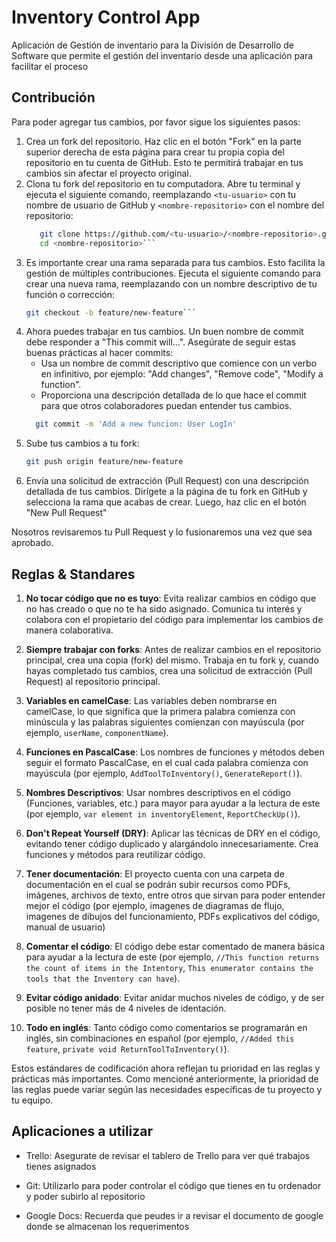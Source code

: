 # Inventory Control App
Aplicación de Gestión de inventario para la División de Desarrollo de Software que permite el gestión del inventario desde una aplicación para facilitar el proceso

## Contribución

Para poder agregar tus cambios, por favor sigue los siguientes pasos:

1. Crea un fork del repositorio. Haz clic en el botón "Fork" en la parte superior derecha de esta página para crear tu propia copia del repositorio en tu cuenta de GitHub. Esto te permitirá trabajar en tus cambios sin afectar el proyecto original.
2. Clona tu fork del repositorio en tu computadora. Abre tu terminal y ejecuta el siguiente comando, reemplazando `<tu-usuario>` con tu nombre de usuario de GitHub y `<nombre-repositorio>` con el nombre del repositorio:
   ```bash
      git clone https://github.com/<tu-usuario>/<nombre-repositorio>.git
      cd <nombre-repositorio>```
4. Es importante crear una rama separada para tus cambios. Esto facilita la gestión de múltiples contribuciones. Ejecuta el siguiente comando para crear una nueva rama, reemplazando <nombre-rama> con un nombre descriptivo de tu función o corrección:
   ```bash
   git checkout -b feature/new-feature```
5. Ahora puedes trabajar en tus cambios. Un buen nombre de commit debe responder a "This commit will...". Asegúrate de seguir estas buenas prácticas al hacer commits:
    - Usa un nombre de commit descriptivo que comience con un verbo en infinitivo, por ejemplo: "Add changes", "Remove code", "Modify a function".
    - Proporciona una descripción detallada de lo que hace el commit para que otros colaboradores puedan entender tus cambios.
    ```bash
      git commit -m 'Add a new funcion: User LogIn'
    ```
6. Sube tus cambios a tu fork:
   ```bash
   git push origin feature/new-feature
   ```
8. Envía una solicitud de extracción (Pull Request) con una descripción detallada de tus cambios. Dirígete a la página de tu fork en GitHub y selecciona la rama que acabas de crear. Luego, haz clic en el botón "New Pull Request"

Nosotros revisaremos tu Pull Request y lo fusionaremos una vez que sea aprobado.


## Reglas & Standares

1. **No tocar código que no es tuyo**: Evita realizar cambios en código que no has creado o que no te ha sido asignado. Comunica tu interés y colabora con el propietario del código para implementar los cambios de manera colaborativa.

2. **Siempre trabajar con forks**: Antes de realizar cambios en el repositorio principal, crea una copia (fork) del mismo. Trabaja en tu fork y, cuando hayas completado tus cambios, crea una solicitud de extracción (Pull Request) al repositorio principal.

3. **Variables en camelCase**: Las variables deben nombrarse en camelCase, lo que significa que la primera palabra comienza con minúscula y las palabras siguientes comienzan con mayúscula (por ejemplo, `userName`, `componentName`).

4. **Funciones en PascalCase**: Los nombres de funciones y métodos deben seguir el formato PascalCase, en el cual cada palabra comienza con mayúscula (por ejemplo, `AddToolToInventory()`, `GenerateReport()`).

5. **Nombres Descriptivos**: Usar nombres descriptivos en el código (Funciones, variables, etc.) para mayor para ayudar a la lectura de este (por ejemplo, `var element in inventoryElement`, `ReportCheckUp()`).

6. **Don't Repeat Yourself (DRY)**: Aplicar las técnicas de DRY en el código, evitando tener código duplicado y alargándolo innecesariamente. Crea funciones y métodos para reutilizar código.

7. **Tener documentación**: El proyecto cuenta con una carpeta de documentación en el cual se podrán subir recursos como PDFs, imágenes, archivos de texto, entre otros que sirvan para poder entender mejor el código (por ejemplo, imagenes de diagramas de flujo, imagenes de dibujos del funcionamiento, PDFs explicativos del código, manual de usuario)

8. **Comentar el código**: El código debe estar comentado de manera básica para ayudar a la lectura de este (por ejemplo, `//This function returns the count of items in the Intentory`, `This enumerator contains the tools that the Inventory can have`).

9. **Evitar código anidado**: Evitar anidar muchos niveles de código, y de ser posible no tener más de 4 niveles de identación.

10. **Todo en inglés**: Tanto código como comentarios se programarán en inglés, sin combinaciones en español (por ejemplo, `//Added this feature`, `private void ReturnToolToInventory()`).

Estos estándares de codificación ahora reflejan tu prioridad en las reglas y prácticas más importantes. Como mencioné anteriormente, la prioridad de las reglas puede variar según las necesidades específicas de tu proyecto y tu equipo.

## Aplicaciones a utilizar

- Trello: Asegurate de revisar el tablero de Trello para ver qué trabajos tienes asignados

- Git: Utilizarlo para poder controlar el código que tienes en tu ordenador y poder subirlo al repositorio

- Google Docs: Recuerda que peudes ir a revisar el documento de google donde se almacenan los requerimentos
